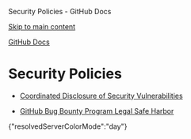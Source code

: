 Security Policies - GitHub Docs

[Skip to main content](#main-content)

[](/en)[GitHub Docs](/en)

Security Policies
==========

* [Coordinated Disclosure of Security Vulnerabilities](/en/site-policy/security-policies/coordinated-disclosure-of-security-vulnerabilities)

* [GitHub Bug Bounty Program Legal Safe Harbor](/en/site-policy/security-policies/github-bug-bounty-program-legal-safe-harbor)

{"resolvedServerColorMode":"day"}

